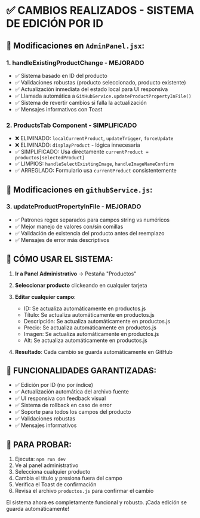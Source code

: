 # ✅ CAMBIOS REALIZADOS - SISTEMA DE EDICIÓN POR ID

## 🔧 Modificaciones en `AdminPanel.jsx`:

### 1. **handleExistingProductChange** - MEJORADO
- ✅ Sistema basado en ID del producto
- ✅ Validaciones robustas (producto seleccionado, producto existente)
- ✅ Actualización inmediata del estado local para UI responsiva
- ✅ Llamada automática a `GitHubService.updateProductPropertyInFile()`
- ✅ Sistema de revertir cambios si falla la actualización
- ✅ Mensajes informativos con Toast

### 2. **ProductsTab Component** - SIMPLIFICADO
- ❌ ELIMINADO: `localCurrentProduct`, `updateTrigger`, `forceUpdate`
- ❌ ELIMINADO: `displayProduct` - lógica innecesaria
- ✅ SIMPLIFICADO: Usa directamente `currentProduct = productos[selectedProduct]`
- ✅ LIMPIOS: `handleSelectExistingImage`, `handleImageNameConfirm`
- ✅ ARREGLADO: Formulario usa `currentProduct` consistentemente

## 🔧 Modificaciones en `githubService.js`:

### 3. **updateProductPropertyInFile** - MEJORADO
- ✅ Patrones regex separados para campos string vs numéricos
- ✅ Mejor manejo de valores con/sin comillas
- ✅ Validación de existencia del producto antes del reemplazo
- ✅ Mensajes de error más descriptivos

## 🎯 CÓMO USAR EL SISTEMA:

1. **Ir a Panel Administrativo** → Pestaña "Productos"
2. **Seleccionar producto** clickeando en cualquier tarjeta
3. **Editar cualquier campo**:
   - ID: Se actualiza automáticamente en productos.js
   - Título: Se actualiza automáticamente en productos.js  
   - Descripción: Se actualiza automáticamente en productos.js
   - Precio: Se actualiza automáticamente en productos.js
   - Imagen: Se actualiza automáticamente en productos.js
   - Alt: Se actualiza automáticamente en productos.js

4. **Resultado**: Cada cambio se guarda automáticamente en GitHub

## 🚀 FUNCIONALIDADES GARANTIZADAS:

- ✅ Edición por ID (no por índice)
- ✅ Actualización automática del archivo fuente
- ✅ UI responsiva con feedback visual
- ✅ Sistema de rollback en caso de error
- ✅ Soporte para todos los campos del producto
- ✅ Validaciones robustas
- ✅ Mensajes informativos

## 🧪 PARA PROBAR:

1. Ejecuta: `npm run dev`
2. Ve al panel administrativo
3. Selecciona cualquier producto
4. Cambia el título y presiona fuera del campo
5. Verifica el Toast de confirmación
6. Revisa el archivo `productos.js` para confirmar el cambio

El sistema ahora es completamente funcional y robusto. ¡Cada edición se guarda automáticamente!
